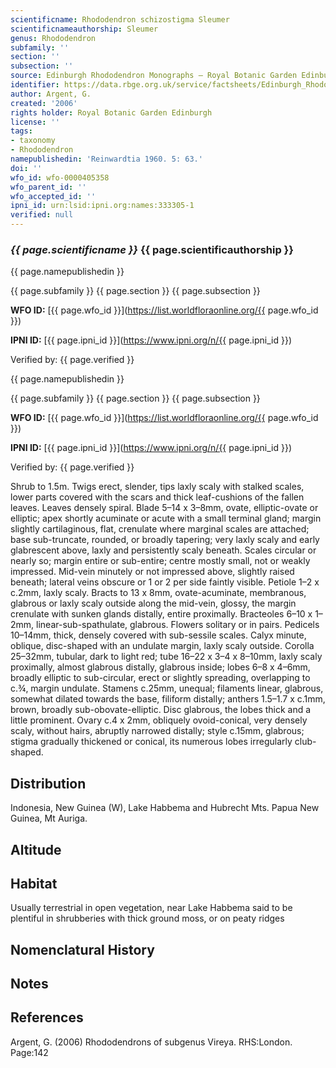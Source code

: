 ```yaml
---
scientificname: Rhododendron schizostigma Sleumer
scientificnameauthorship: Sleumer
genus: Rhododendron
subfamily: ''
section: ''
subsection: ''
source: Edinburgh Rhododendron Monographs – Royal Botanic Garden Edinburgh
identifier: https://data.rbge.org.uk/service/factsheets/Edinburgh_Rhododendron_Monographs.xhtml
author: Argent, G.
created: '2006'
rights holder: Royal Botanic Garden Edinburgh
license: ''
tags:
- taxonomy
- Rhododendron
namepublishedin: 'Reinwardtia 1960. 5: 63.'
doi: ''
wfo_id: wfo-0000405358
wfo_parent_id: ''
wfo_accepted_id: ''
ipni_id: urn:lsid:ipni.org:names:333305-1
verified: null
---
```

### _{{ page.scientificname }}_ {{ page.scientificauthorship }}
 {{ page.namepublishedin }}

{{ page.subfamily }} {{ page.section }} {{ page.subsection }}

**WFO ID:** [{{ page.wfo_id }}](https://list.worldfloraonline.org/{{ page.wfo_id }})

**IPNI ID:** [{{ page.ipni_id }}](https://www.ipni.org/n/{{ page.ipni_id }})

Verified by: {{ page.verified }}

 {{ page.namepublishedin }}

{{ page.subfamily }} {{ page.section }} {{ page.subsection }}

**WFO ID:** [{{ page.wfo_id }}](https://list.worldfloraonline.org/{{ page.wfo_id }})

**IPNI ID:** [{{ page.ipni_id }}](https://www.ipni.org/n/{{ page.ipni_id }})

Verified by: {{ page.verified }}



Shrub to 1.5m. Twigs erect, slender, tips laxly scaly with stalked scales, lower parts covered with the scars and thick leaf-cushions of the fallen leaves. Leaves densely spiral. Blade 5–14 x 3–8mm, ovate, elliptic-ovate or elliptic; apex shortly acuminate or acute with a small terminal gland; margin slightly cartilaginous, flat, crenulate where marginal scales are attached; base sub-truncate, rounded, or broadly tapering; very laxly scaly and early glabrescent above, laxly and persistently scaly beneath. Scales circular or nearly so; margin entire or sub-entire; centre mostly small, not or weakly impressed. Mid-vein minutely or not impressed above, slightly raised beneath; lateral veins obscure or 1 or 2 per side faintly visible. Petiole 1–2 x c.2mm, laxly scaly. Bracts to 13 x 8mm, ovate-acuminate, membranous, glabrous or laxly scaly outside along the mid-vein, glossy, the margin crenulate with sunken glands distally, entire proximally. Bracteoles 6–10 x 1–2mm, linear-sub-spathulate, glabrous. Flowers solitary or in pairs. Pedicels 10–14mm, thick, densely covered with sub-sessile scales. Calyx minute, oblique, disc-shaped with an undulate margin, laxly scaly outside. Corolla 25–32mm, tubular, dark to light red; tube 16–22 x 3–4 x 8–10mm, laxly scaly proximally, almost glabrous distally, glabrous inside; lobes 6–8 x 4–6mm, broadly elliptic to sub-circular, erect or slightly spreading, overlapping to c.¾, margin undulate. Stamens c.25mm, unequal; filaments linear, glabrous, somewhat dilated towards the base, filiform distally; anthers 1.5–1.7 x c.1mm, brown, broadly sub-obovate-elliptic. Disc glabrous, the lobes thick and a little prominent. Ovary c.4 x 2mm, obliquely ovoid-conical, very densely scaly, without hairs, abruptly narrowed distally; style c.15mm, glabrous; stigma gradually thickened or conical, its numerous lobes irregularly club-shaped.

## Distribution
Indonesia, New Guinea (W), Lake Habbema and Hubrecht Mts. Papua New Guinea, Mt Auriga.

## Altitude


## Habitat
Usually terrestrial in open vegetation, near Lake Habbema said to be plentiful in shrubberies with thick ground moss, or on peaty ridges

## Nomenclatural History

                       
## Notes


## References

Argent, G. (2006) Rhododendrons of subgenus Vireya. RHS:London. Page:142
